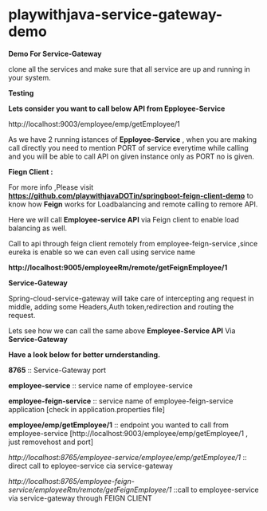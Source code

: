 # playwithjava-service-gateway-demo
**Demo For Service-Gateway**


clone all the services and make sure that all service are up and running in your system.

**Testing**

**Lets consider you want to call below API from Epployee-Service**

http://localhost:9003/employee/emp/getEmployee/1


As we have 2 running istances of **Epployee-Service** , when you are making call directly you need to mention PORT of service everytime while calling and you will be able to call API on given instance only as PORT no is given.



**Fiegn Client :**



For more info ,Please visit **https://github.com/playwithjavaDOTin/springboot-feign-client-demo** to know how **Feign** works for Loadbalancing and remote calling to remore API.

Here we will call **Employee-service API** via Feign client to enable load balancing as well.

Call to api through feign client remotely from employee-feign-service ,since eureka is enable so we can even call using service name

**http://localhost:9005/employeeRm/remote/getFeignEmployee/1**



**Service-Gateway**

Spring-cloud-service-gateway will take care of intercepting ang request in middle, adding some Headers,Auth token,redirection and routing the request.

Lets see how we can call the same above **Employee-Service API** Via **Service-Gateway**

**Have a look below for better urnderstanding.**

**8765** :: Service-Gateway port

**employee-service** :: service name of employee-service

**employee-feign-service**   ::  service name of employee-feign-service application [check in application.properties file]

**employee/emp/getEmployee/1**  :: endpoint you wanted to call from employee-service [http://localhost:9003/employee/emp/getEmployee/1  , just removehost and port]




_http://localhost:8765/employee-service/employee/emp/getEmployee/1_  ::  direct call to eployee-service  cia service-gateway

_http://localhost:8765/employee-feign-service/employeeRm/remote/getFeignEmployee/1_   ::call to employee-service via service-gateway through FEIGN CLIENT

